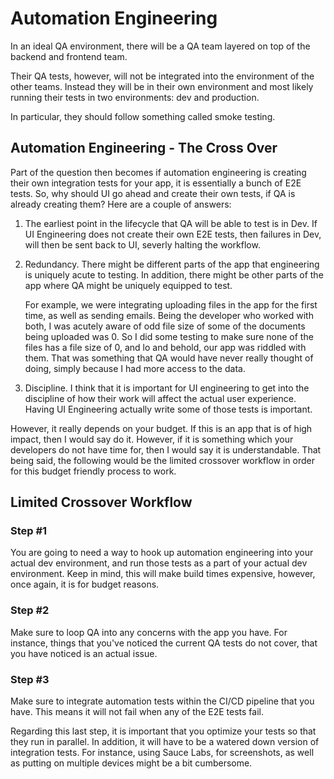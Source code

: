  Automation Engineering 
=======================

In an ideal QA environment, there will be a QA team layered on top of
the backend and frontend team.

Their QA tests, however, will not be integrated into the environment of
the other teams. Instead they will be in their own environment and most
likely running their tests in two environments: dev and production.

In particular, they should follow something called smoke testing.

 Automation Engineering - The Cross Over 
----------------------------------------

Part of the question then becomes if automation engineering is creating
their own integration tests for your app, it is essentially a bunch of
E2E tests. So, why should UI go ahead and create their own tests, if QA
is already creating them? Here are a couple of answers:

1.  The earliest point in the lifecycle that QA will be able to test is
    in Dev. If UI Engineering does not create their own E2E tests, then
    failures in Dev, will then be sent back to UI, severly halting the
    workflow.

2.  Redundancy. There might be different parts of the app that
    engineering is uniquely acute to testing. In addition, there might
    be other parts of the app where QA might be uniquely equipped to
    test.

    For example, we were integrating uploading files in the app for the
    first time, as well as sending emails. Being the developer who
    worked with both, I was acutely aware of odd file size of some of
    the documents being uploaded was 0. So I did some testing to make
    sure none of the files has a file size of 0, and lo and behold, our
    app was riddled with them. That was something that QA would have
    never really thought of doing, simply because I had more access to
    the data.

3.  Discipline. I think that it is important for UI engineering to get
    into the discipline of how their work will affect the actual user
    experience. Having UI Engineering actually write some of those tests
    is important.

However, it really depends on your budget. If this is an app that is of
high impact, then I would say do it. However, if it is something which
your developers do not have time for, then I would say it is
understandable. That being said, the following would be the limited
crossover workflow in order for this budget friendly process to work.

Limited Crossover Workflow
--------------------------

### Step \#1

You are going to need a way to hook up automation engineering into your
actual dev environment, and run those tests as a part of your actual dev
environment. Keep in mind, this will make build times expensive,
however, once again, it is for budget reasons.

### Step \#2

Make sure to loop QA into any concerns with the app you have. For
instance, things that you've noticed the current QA tests do not cover,
that you have noticed is an actual issue.

### Step \#3

Make sure to integrate automation tests within the CI/CD pipeline that
you have. This means it will not fail when any of the E2E tests fail.

Regarding this last step, it is important that you optimize your tests
so that they run in parallel. In addition, it will have to be a watered
down version of integration tests. For instance, using Sauce Labs, for
screenshots, as well as putting on multiple devices might be a bit
cumbersome.
